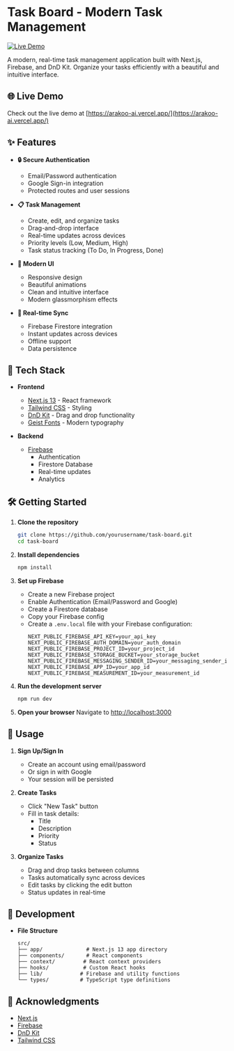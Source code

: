 # Task Board - Modern Task Management

[![Live Demo](https://img.shields.io/badge/Live%20Demo-Visit%20Site-blue)](https://arakoo-ai.vercel.app/)

A modern, real-time task management application built with Next.js, Firebase, and DnD Kit. Organize your tasks efficiently with a beautiful and intuitive interface.

## 🌐 Live Demo

Check out the live demo at [https://arakoo-ai.vercel.app/](https://arakoo-ai.vercel.app/)

## ✨ Features

- **🔒 Secure Authentication**
  - Email/Password authentication
  - Google Sign-in integration
  - Protected routes and user sessions

- **📋 Task Management**
  - Create, edit, and organize tasks
  - Drag-and-drop interface
  - Real-time updates across devices
  - Priority levels (Low, Medium, High)
  - Task status tracking (To Do, In Progress, Done)

- **💫 Modern UI**
  - Responsive design
  - Beautiful animations
  - Clean and intuitive interface
  - Modern glassmorphism effects

- **🔄 Real-time Sync**
  - Firebase Firestore integration
  - Instant updates across devices
  - Offline support
  - Data persistence

## 🚀 Tech Stack

- **Frontend**
  - [Next.js 13](https://nextjs.org/) - React framework
  - [Tailwind CSS](https://tailwindcss.com/) - Styling
  - [DnD Kit](https://dndkit.com/) - Drag and drop functionality
  - [Geist Fonts](https://vercel.com/font) - Modern typography

- **Backend**
  - [Firebase](https://firebase.google.com/)
    - Authentication
    - Firestore Database
    - Real-time updates
    - Analytics

## 🛠️ Getting Started

1. **Clone the repository**
   ```bash
   git clone https://github.com/yourusername/task-board.git
   cd task-board
   ```

2. **Install dependencies**
   ```bash
   npm install
   ```

3. **Set up Firebase**
   - Create a new Firebase project
   - Enable Authentication (Email/Password and Google)
   - Create a Firestore database
   - Copy your Firebase config
   - Create a `.env.local` file with your Firebase configuration:
     ```env
     NEXT_PUBLIC_FIREBASE_API_KEY=your_api_key
     NEXT_PUBLIC_FIREBASE_AUTH_DOMAIN=your_auth_domain
     NEXT_PUBLIC_FIREBASE_PROJECT_ID=your_project_id
     NEXT_PUBLIC_FIREBASE_STORAGE_BUCKET=your_storage_bucket
     NEXT_PUBLIC_FIREBASE_MESSAGING_SENDER_ID=your_messaging_sender_id
     NEXT_PUBLIC_FIREBASE_APP_ID=your_app_id
     NEXT_PUBLIC_FIREBASE_MEASUREMENT_ID=your_measurement_id
     ```

4. **Run the development server**
   ```bash
   npm run dev
   ```

5. **Open your browser**
   Navigate to [http://localhost:3000](http://localhost:3000)

## 📱 Usage

1. **Sign Up/Sign In**
   - Create an account using email/password
   - Or sign in with Google
   - Your session will be persisted

2. **Create Tasks**
   - Click "New Task" button
   - Fill in task details:
     - Title
     - Description
     - Priority
     - Status

3. **Organize Tasks**
   - Drag and drop tasks between columns
   - Tasks automatically sync across devices
   - Edit tasks by clicking the edit button
   - Status updates in real-time

## 🔨 Development

- **File Structure**
  ```
  src/
  ├── app/              # Next.js 13 app directory
  ├── components/       # React components
  ├── context/         # React context providers
  ├── hooks/           # Custom React hooks
  ├── lib/            # Firebase and utility functions
  └── types/          # TypeScript type definitions
  ```


## 👏 Acknowledgments

- [Next.js](https://nextjs.org/)
- [Firebase](https://firebase.google.com/)
- [DnD Kit](https://dndkit.com/)
- [Tailwind CSS](https://tailwindcss.com/)
